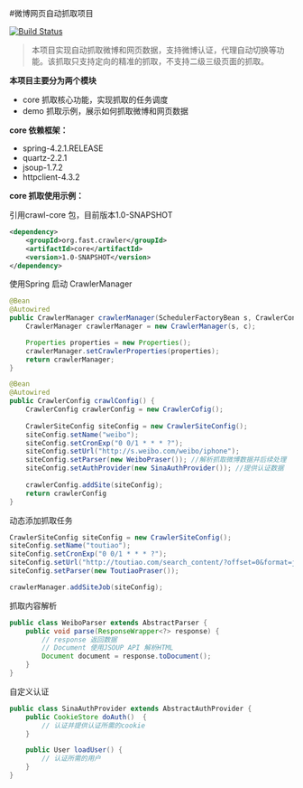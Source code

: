 #微博网页自动抓取项目

[![Build Status](https://travis-ci.org/chenrui1988/fast-crawler.svg?branch=master)](https://travis-ci.org/chenrui1988/fast-crawler)

>本项目实现自动抓取微博和网页数据，支持微博认证，代理自动切换等功能。该抓取只支持定向的精准的抓取，不支持二级三级页面的抓取。

**本项目主要分为两个模块**
- core 抓取核心功能，实现抓取的任务调度
- demo 抓取示例，展示如何抓取微博和网页数据


**core 依赖框架：**
- spring-4.2.1.RELEASE
- quartz-2.2.1
- jsoup-1.7.2
- httpclient-4.3.2


**core 抓取使用示例：**

引用crawl-core 包，目前版本1.0-SNAPSHOT
``` xml
<dependency>
    <groupId>org.fast.crawler</groupId>
    <artifactId>core</artifactId>
    <version>1.0-SNAPSHOT</version>
</dependency>
```
使用Spring 启动 CrawlerManager
``` java
@Bean
@Autowired
public CrawlerManager crawlerManager(SchedulerFactoryBean s, CrawlerConfig c) {
	CrawlerManager crawlerManager = new CrawlerManager(s, c);

	Properties properties = new Properties();
	crawlerManager.setCrawlerProperties(properties);
	return crawlerManager;
}

@Bean
@Autowired
public CrawlerConfig crawlConfig() {
	CrawlerConfig crawlerConfig = new CrawlerCofig();
	
	CrawlerSiteConfig siteConfig = new CrawlerSiteConfig();
	siteConfig.setName("weibo");
	siteConfig.setCronExp("0 0/1 * * * ?");
	siteConfig.setUrl("http://s.weibo.com/weibo/iphone");
	siteConfig.setParser(new WeiboPraser()); //解析抓取微博数据并后续处理
	siteConfig.setAuthProvider(new SinaAuthProvider()); //提供认证数据
	
	crawlerConfig.addSite(siteConfig);
	return crawlerConfig
}
```
动态添加抓取任务
``` java
CrawlerSiteConfig siteConfig = new CrawlerSiteConfig();
siteConfig.setName("toutiao");
siteConfig.setCronExp("0 0/1 * * * ?");
siteConfig.setUrl("http://toutiao.com/search_content/?offset=0&format=json&keyword=iphone&autoload=true&count=20");
siteConfig.setParser(new ToutiaoPraser());

crawlerManager.addSiteJob(siteConfig);
``` 
抓取内容解析
``` java
public class WeiboParser extends AbstractParser {
	public void parse(ResponseWrapper<?> response) {
	    // response 返回数据
	    // Document 使用JSOUP API 解析HTML
		Document document = response.toDocument();
	}
}
``` 
自定义认证
``` java
public class SinaAuthProvider extends AbstractAuthProvider {
	public CookieStore doAuth()  {
		// 认证并提供认证所需的cookie
	}

	public User loadUser() {
		// 认证所需的用户
	}
}
```  
